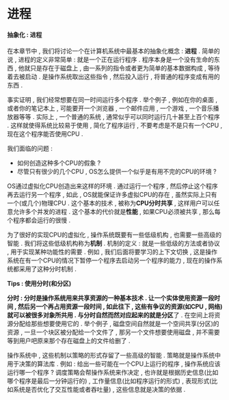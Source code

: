 # 进程

#### **抽象化 : 进程**

在本章节中 , 我们将讨论一个在计算机系统中最基本的抽象化概念 : **进程** . 简单的说 , 进程的定义非常简单 : 就是一个正在运行程序 . 程序本身是一个没有生命的东西 , 他就只是存在于磁盘上 , 由一系列的指令或者更为简单的基本数据构成 , 等待着去被启动 . 是操作系统取出这些指令 , 然后投入运行 , 将普通的程序变成有用的东西 . 

事实证明 , 我们经常想要在同一时间运行多个程序 . 举个例子 , 例如在你的桌面 , 或者你的笔记本上 , 可能要开一个浏览器 , 一个邮件应用 , 一个游戏 , 一个音乐播放器等等 . 实际上 , 一个普通的系统 , 通常似乎可以同时运行几十甚至上百个程序 . 这样就使得系统比较易于使用 , 简化了程序运行 , 不要考虑是不是只有一个CPU , 现在这个程序能否使用CPU . 

我们面临的问题 : 

* 如何创造这种多个CPU的假象 ? 
* 尽管只有很少的几个CPU , OS怎么提供一个似乎是有用不完的CPU的环境 ? 

OS通过虚拟化CPU创造出来这样的环境 . 通过运行一个程序 , 然后停止这个程序再去运行另一个程序 , 如此 , OS就能保证许多虚拟CPU的存在 , 虽然实际上只有一个\(或几个\)物理CPU . 这个基本的技术 , 被称为**CPU分时共享** , 这样用户可以任意允许多个并发的进程 . 这个基本的代价就是**性能** , 如果CPU必须被共享 , 那么每个程序都会运行的很慢 . 

为了很好的实现CPU的虚拟化 , 操作系统既要有一些低级机构 , 也需要一些高级的智能 . 我们将这些低级机构称为**机制** . 机制的定义 : 就是一些低级的方法或者协议 , 用于实现某种功能性的需要 . 例如 , 我们后面将要学习的上下文切换 , 这是操作系统在有一个CPU的情况下暂停一个程序去启动另一个程序的能力 , 现在的操作系统都采用了这种分时机制 . 

**Tips : 使用分时\(和分区\)**

**分时 : **分时是操作系统用来共享资源的一种基本技术 . 让一个实体使用资源一段时间 , 然后另一个再占用资源一段时间 , 如此往下 , 这些有争议的资源\(如CPU , 网络\)就可以被很多对象所共用 . 与分时自然而然对应起来的就是**分区**了 . 在空间上将资源分配给那些想要使用它的 . 举个例子 , 磁盘空间自然就是一个空间共享\(分区\)的资源 , 一旦一个块区被分配给一个文件了 , 那另一个文件想要使用磁盘 , 并不需要等到用户吧原来那个存在磁盘上的文件给删了 . 

操作系统中 , 这些机制以策略的形式存留了一些高级的智能 . 策略就是操作系统中用于决策的算法库 . 例如 : 给出一些可能在一个CPU上运行的程序 , 操作系统应该运行哪一个程序 ? 调度策略会帮操作系统来作决定 , 也许就是根据历史信息\(比如哪个程序是最后一分钟运行的\) , 工作量信息\(比如程序运行的形式\) , 表现形式\(比如系统是否优化了交互性能或者吞吐量\) , 这些信息就是决策的依据 . 





